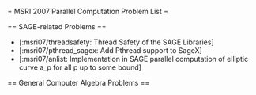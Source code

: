 = MSRI 2007 Parallel Computation Problem List =

== SAGE-related Problems ==

 * [:msri07/threadsafety: Thread Safety of the SAGE Libraries]
 * [:msri07/pthread_sagex: Add Pthread support to SageX]
 * [:msri07/anlist: Implementation in SAGE parallel computation of elliptic curve a_p for all p up to some bound]

== General Computer Algebra Problems ==
